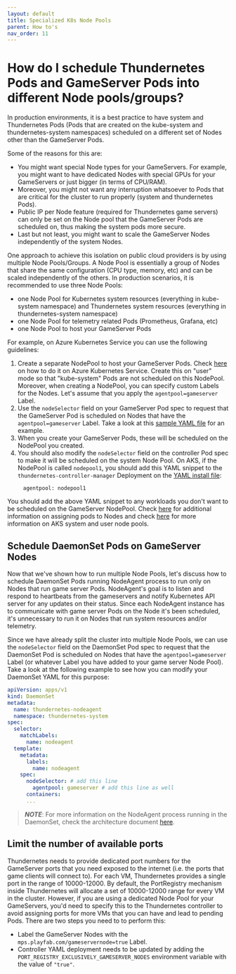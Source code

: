 ```yaml
---
layout: default
title: Specialized K8s Node Pools
parent: How to's
nav_order: 11
---
```


# How do I schedule Thundernetes Pods and GameServer Pods into different Node pools/groups?

In production environments, it is a best practice to have system and Thundernetes Pods (Pods that are created on the kube-system and thundernetes-system namespaces) scheduled on a different set of Nodes other than the GameServer Pods.

Some of the reasons for this are:

- You might want special Node types for your GameServers. For example, you might want to have dedicated Nodes with special GPUs for your GameServers or just bigger (in terms of CPU/RAM).
- Moreover, you might not want any interruption whatsoever to Pods that are critical for the cluster to run properly (system and thundernetes Pods). 
- Public IP per Node feature (required for Thundernetes game servers) can only be set on the Node pool that the GameServer Pods are scheduled on, thus making the system pods more secure.
- Last but not least, you might want to scale the GameServer Nodes independently of the system Nodes.

One approach to achieve this isolation on public cloud providers is by using multiple Node Pools/Groups. A Node Pool is essentially a group of Nodes that share the same configuration (CPU type, memory, etc) and can be scaled independently of the others. In production scenarios, it is recommended to use three Node Pools:

- one Node Pool for Kubernetes system resources (everything in kube-system namespace) and Thundernetes system resources (everything in thundernetes-system namespace)
- one Node Pool for telemetry related Pods (Prometheus, Grafana, etc)
- one Node Pool to host your GameServer Pods

For example, on Azure Kubernetes Service you can use the following guidelines:

1. Create a separate NodePool to host your GameServer Pods. Check [here](https://docs.microsoft.com/azure/aks/use-multiple-node-pools) on how to do it on Azure Kubernetes Service. Create this on "user" mode so that "kube-system" Pods are not scheduled on this NodePool. Moreover, when creating a NodePool, you can specify custom Labels for the Nodes. Let's assume that you apply the ```agentpool=gameserver``` Label.
2. Use the ```nodeSelector``` field on your GameServer Pod spec to request that the GameServer Pod is scheduled on Nodes that have the ```agentpool=gameserver``` Label. Take a look at this [sample YAML file](https://github.com/PlayFab/thundernetes/blob/main/samples/netcore/sample-secondnodepool.yaml) for an example.
3. When you create your GameServer Pods, these will be scheduled on the NodePool you created.
4. You should also modify the ```nodeSelector``` field on the controller Pod spec to make it will be scheduled on the system Node Pool. On AKS, if the NodePool is called ```nodepool1```, you should add this YAML snippet to the ```thundernetes-controller-manager``` Deployment on the [YAML install file](https://github.com/PlayFab/thundernetes/tree/main/installfiles/operator.yaml):

```nodeSelector:
     agentpool: nodepool1
```

You should add the above YAML snippet to any workloads you don't want to be scheduled on the GameServer NodePool. Check [here](https://kubernetes.io/docs/concepts/scheduling-eviction/assign-pod-node/) for additional information on assigning pods to Nodes and check [here](https://docs.microsoft.com/azure/aks/use-system-pools#system-and-user-node-pools) for more information on AKS system and user node pools.

## Schedule DaemonSet Pods on GameServer Nodes

Now that we've shown how to run multiple Node Pools, let's discuss how to schedule DaemonSet Pods running NodeAgent process to run only on Nodes that run game server Pods. NodeAgent's goal is to listen and respond to heartbeats from the gameservers and notify Kubernetes API server for any updates on their status. Since each NodeAgent instance has to communicate with game server Pods on the Node it's been scheduled, it's unnecessary to run it on Nodes that run system resources and/or telemetry.

Since we have already split the cluster into multiple Node Pools, we can use the `nodeSelector` field on the DaemonSet Pod spec to request that the DaemonSet Pod is scheduled on Nodes that have the `agentpool=gameserver` Label (or whatever Label you have added to your game server Node Pool). Take a look at the following example to see how you can modify your DaemonSet YAML for this purpose:

```YAML
apiVersion: apps/v1
kind: DaemonSet
metadata:
  name: thundernetes-nodeagent
  namespace: thundernetes-system
spec:
  selector:
    matchLabels:
      name: nodeagent
  template:
    metadata:
      labels:
        name: nodeagent
    spec:
      nodeSelector: # add this line
        agentpool: gameserver # add this line as well
      containers:
      ...
```

> _**NOTE**_: For more information on the NodeAgent process running in the DaemonSet, check the architecture document [here](../architecture.md#gsdk-integration).

## Limit the number of available ports

Thundernetes needs to provide dedicated port numbers for the GameServer ports that you need exposed to the internet (i.e. the ports that game clients will connect to). For each VM, Thundernetes provides a single port in the range of 10000-12000. By default, the PortRegistry mechanism inside Thundernetes will allocate a set of 10000-12000 range for every VM in the cluster. However, if you are using a dedicated Node Pool for your GameServers, you'd need to specify this to the Thundernetes controller to avoid assigning ports for more VMs that you can have and lead to pending Pods. There are two steps you need to to perform this:

- Label the GameServer Nodes with the ```mps.playfab.com/gameservernode=true``` Label.
- Controller YAML deployment needs to be updated by adding the ```PORT_REGISTRY_EXCLUSIVELY_GAMESERVER_NODES``` environment variable with the value of ```"true"```.
